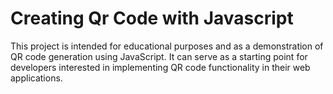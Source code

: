 # Creating Qr Code with Javascript
 This project is intended for educational purposes and as a demonstration of QR code generation using JavaScript. It can serve as a starting point for developers interested in implementing QR code functionality in their web applications.
